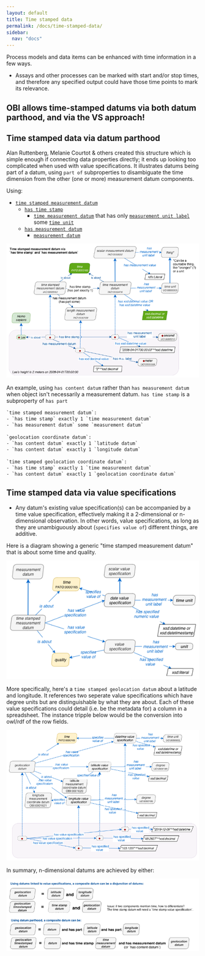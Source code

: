```yaml
---
layout: default
title: Time stamped data
permalink: /docs/time-stamped-data/
sidebar:
  nav: "docs"
---
```


Process models and data items can be enhanced with time information in a few ways.   

- Assays and other processes can be marked with start and/or stop times, and therefore any specified output could have those time points to mark its relevance. 

## OBI allows time-stamped datums via both datum parthood, and via the VS approach!

## Time stamped data via datum parthood

Alan Ruttenberg, Melanie Courtot & others created this structure which is simple enough if connecting data properties directly; it ends up looking too complicated when used with value specifications. It illustrates datums being part of a datum, using `part of` subproperties to disambiguate the time dimension from the other (one or more) measurement datum components.

Using:

- [`time stamped measurement datum`](http://purl.obolibrary.org/obo/IAO_0000582)
  - [`has time stamp`](http://purl.obolibrary.org/obo/IAO_0000416)
    - [`time measurement datum`](http://purl.obolibrary.org/obo/IAO_0000416) that has only [`measurement unit label`](http://purl.obolibrary.org/obo/IAO_0000039) some [`time unit`]()
  - [`has measurement datum`](http://purl.obolibrary.org/obo/IAO_0000583) 
    - [`measurement datum`](http://purl.obolibrary.org/obo/IAO_0000109) 

 
<img src="/assets/images/docs/data_timestamp_length.png">

An example, using `has content datum` rather than `has measurement datum` when object isn't necessarily a measurement datum. `has time stamp` is a subproperty of `has part`

    `time stamped measurement datum`:
    - `has time stamp` exactly 1 `time measurement datum` 
    - `has measurement datum` some `measurement datum`

    `geolocation coordinate datum`:
    - `has content datum` exactly 1 `latitude datum` 
    - `has content datum` exactly 1 `longitude datum`

    `time stamped geolocation coordinate datum`:
    - `has time stamp` exactly 1 `time measurement datum` 
    - `has content datum` exactly 1 `geolocation coordinate datum`


## Time stamped data via value specifications

- Any datum's existing value specification(s) can be accompanied by a time value specification, effectively making it a 2-dimensional or n-dimensional observation. In other words, value specifications, as long as they are unambiguously about (`specifies value of`) different things, are additive. 

Here is a diagram showing a generic "time stamped measurement datum" that is about some time and quality.

<img src="/assets/images/docs/data_timestamp_datum_2.png">

More specifically, here's a `time stamped geolocation datum` about a latitude and longitude. It references two seperate value specifications which have degree units but are distinguishable by what they are about. Each of these value specifications could detail (i.e. be the metadata for) a column in a spreadsheet. The instance tripple below would be the conversion into owl/rdf of the row fields.

<img src="/assets/images/docs/data_timestamped_geolocation_3.png">

In summary, n-dimensional datums are achieved by either:

<img src="/assets/images/docs/data_timestamp_datum_conjunction.png">


